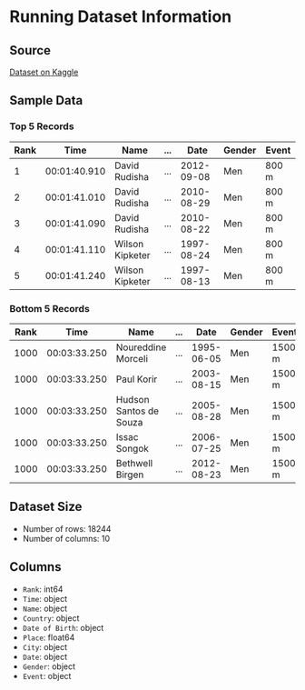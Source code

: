 
# Running Dataset Information

## Source
[Dataset on Kaggle](https://www.kaggle.com/datasets/jguerreiro/running/)

## Sample Data

### Top 5 Records
| Rank | Time          | Name          | ... | Date      | Gender | Event |
|------|---------------|---------------|-----|-----------|--------|-------|
| 1    | 00:01:40.910  | David Rudisha | ... | 2012-09-08| Men    | 800 m |
| 2    | 00:01:41.010  | David Rudisha | ... | 2010-08-29| Men    | 800 m |
| 3    | 00:01:41.090  | David Rudisha | ... | 2010-08-22| Men    | 800 m |
| 4    | 00:01:41.110  | Wilson Kipketer | ... | 1997-08-24| Men | 800 m |
| 5    | 00:01:41.240  | Wilson Kipketer | ... | 1997-08-13| Men | 800 m |

### Bottom 5 Records
| Rank | Time          | Name                 | ... | Date      | Gender | Event  |
|------|---------------|----------------------|-----|-----------|--------|--------|
| 1000 | 00:03:33.250  | Noureddine Morceli   | ... | 1995-06-05| Men    | 1500 m |
| 1000 | 00:03:33.250  | Paul Korir           | ... | 2003-08-15| Men    | 1500 m |
| 1000 | 00:03:33.250  | Hudson Santos de Souza| ... | 2005-08-28| Men | 1500 m |
| 1000 | 00:03:33.250  | Issac Songok         | ... | 2006-07-25| Men    | 1500 m |
| 1000 | 00:03:33.250  | Bethwell Birgen      | ... | 2012-08-23| Men    | 1500 m |

## Dataset Size
- Number of rows: 18244
- Number of columns: 10

## Columns
- `Rank`: int64
- `Time`: object
- `Name`: object
- `Country`: object
- `Date of Birth`: object
- `Place`: float64
- `City`: object
- `Date`: object
- `Gender`: object
- `Event`: object
